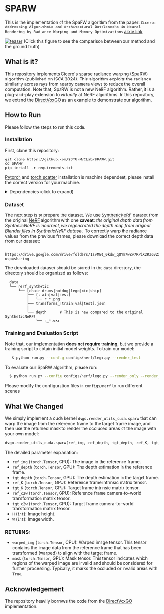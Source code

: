 # SPARW

This is the implementation of the SpaRW algorithm from the paper: `Cicero: Addressing Algorithmic and Architectural Bottlenecks in Neural Rendering by Radiance Warping and Memory Optimizations` [arxiv link](https://arxiv.org/abs/2404.11852).

[![teaser](https://github.com/user-attachments/assets/7070672a-660c-4d5d-b7f8-d2f4127dbbbc)](https://youtu.be/eCiwp5VY9Qo)
(Click this figure to see the comparison between our method and the ground truth)

## What is it?

This repository implements Cicero's sparse radiance warping (SpaRW) algorithm (published on ISCA'2024). This algorithm exploits the radiance similarity across rays from nearby camera views to reduce the overall computation. 
Note that, SpaRW is not a new NeRF algorithm. Rather, it is a plug-and-play extension to *virtually* all NeRF algorithms. In this repository, we extend the [DirectVoxGO](https://github.com/sunset1995/DirectVoxGO) as an example to demonstrate our algorithm.

## How to Run

Please follow the steps to run this code.

### Installation

First, clone this repository:
```
git clone https://github.com/SJTU-MVCLab/SPARW.git
cd SPARW
pip install -r requirements.txt
```
[Pytorch](https://pytorch.org/) and [torch_scatter](https://github.com/rusty1s/pytorch_scatter) installation is machine dependent, please install the correct version for your machine.

<details>
  <summary> Dependencies (click to expand) </summary>

  - `PyTorch`, `numpy`, `torch_scatter`: main computation.
  - `scipy`, `lpips`: SSIM and LPIPS evaluation.
  - `tqdm`: progress bar.
  - `mmcv`: config system.
  - `opencv-python`: image processing.
  - `imageio`, `imageio-ffmpeg`: images and videos I/O.
  - `Ninja`: to build the newly implemented torch extention just-in-time.
  - `einops`: torch tensor shaping with pretty api.
  - `torch_efficient_distloss`: O(N) realization for the distortion loss.
</details>

### Dataset

The next step is to prepare the dataset. We use [SyntheticNeRF](https://drive.google.com/drive/folders/128yBriW1IG_3NJ5Rp7APSTZsJqdJdfc1) dataset from the original [NeRF](https://www.matthewtancik.com/nerf) algorithm with one **caveat**: *the original depth data from SyntheticNeRF is incorrect, we regenerated the depth map from original Blender files in SyntheticNeRF dataset.* To correctly warp the radiance values from the previous frames, please download the correct depth data from our dataset:
```
  https://drive.google.com/drive/folders/1svMEQ_0kdw_qQYm7wZv7RPiX2RZ6vZxJ?usp=sharing
```

The downloaded dataset should be stored in the `data` directory, the directory should be organized as follows:

```
  data
  └── nerf_synthetic    
      └── [chair|drums|hotdog|lego|mic|ship]
          ├── [train|val|test]
          │   └── r_*.png
          ├── transforms_[train|val|test].json
          |
          └── depth      # This is new compared to the original SyntheticNeRF!
              └── r_*.exr
```

### Training and Evaluation Script

Note that, our implementation **does not require training**, but we provide a training script to obtain initial model weights. To train our model:
```bash
   $ python run.py --config configs/nerf/lego.py --render_test
```

To evaluate our SpaRW algorithm, please run:
```bash
  $ python run.py --config configs/nerf/lego.py --render_only --render_test --eval_ssim
```
Please modify the configuration files in `configs/nerf` to run different scenes.

## What We Changed

We simply implement a cuda kernel `dvgo.render_utils_cuda.sparw` that can warp the image from the reference frame to the target frame image, and then use the returned mask to render the occluded areas of the image with your own model:
```python
dvgo.render_utils_cuda.sparw(ref_img, ref_depth, tgt_depth, ref_K, tgt_K, ref_c2w, tgt_c2w, H, W)
```

The detailed parameter explanation:
  - `ref_img` (`torch.Tensor`, CPU): The image in the reference frame.
  - `ref_depth` (`torch.Tensor`, GPU): The depth estimation in the reference frame.
  - `tgt_depth` (`torch.Tensor`, GPU): The depth estimation in the target frame.
  - `ref_K` (`torch.Tensor`, GPU): Reference frame intrinsic matrix tensor.
  - `tgt_K` (`torch.Tensor`, GPU): Target frame intrinsic matrix tensor.
  - `ref_c2w` (`torch.Tensor`, GPU): Reference frame camera-to-world transformation matrix tensor.
  - `tgt_c2w` (`torch.Tensor`, GPU): Target frame camera-to-world transformation matrix tensor.
  - `H` (`int`): Image height.
  - `W` (`int`): Image width.

### RETURNS:
  - `warped_img` (`torch.Tensor`, CPU): Warped image tensor. This tensor contains the image data from the reference frame that has been transformed (warped) to align with the target frame.
  - `mask` (`torch.Tensor`, GPU): Mask tensor. This tensor indicates which regions of the warped image are invalid and should be considered for further processing. Typically, it marks the occluded or invalid areas with `True`.

## Acknowledgement
The repository heavily borrows the code from the [DirectVoxGO](https://github.com/sunset1995/DirectVoxGO) implementation.
